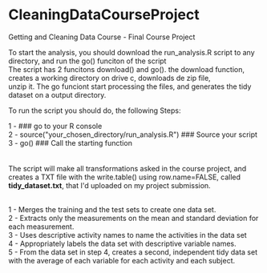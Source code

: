 # CleaningDataCourseProject
Getting and Cleaning Data Course - Final Course Project

To start the analysis, you should download the run_analysis.R script to any directory, and run the go() funciton of the script<br>
The script has 2 funcitons download() and go(). the download function, creates a working directory on drive c, downloads de zip file,<br> unzip it. The go funciont start processing the files, and generates the tidy dataset on a output directory.<br>

To run the script you should do, the following Steps:<br>

1 - ### go to your R console <br>
2 - source("your_chosen_directory/run_analysis.R") ### Source your script<br>
3 - go() ### Call the starting function<br>
<br><br>
The script will make all transformations asked in the course project, and creates a TXT file with the write.table() using row.name=FALSE, called <b>tidy_dataset.txt</b>, that I'd uploaded on my project submission.<br><br>

1 - Merges the training and the test sets to create one data set.<br>
2 - Extracts only the measurements on the mean and standard deviation for each measurement.<br>
3 - Uses descriptive activity names to name the activities in the data set<br>
4 - Appropriately labels the data set with descriptive variable names.<br>
5 - From the data set in step 4, creates a second, independent tidy data set with the average of each variable for each activity and each subject.
